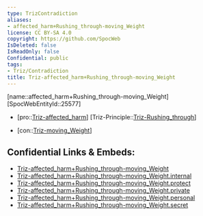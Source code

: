 ```yaml
---
type: TrizContradiction
aliases:
- affected_harm+Rushing_through-moving_Weight
license: CC BY-SA 4.0
copyright: https://github.com/SpocWeb
IsDeleted: false
IsReadOnly: false
Confidential: public
tags: 
- Triz/Contradiction
title: Triz-affected_harm+Rushing_through-moving_Weight
---
```

[name::affected_harm+Rushing_through-moving_Weight]
[SpocWebEntityId::25577]
+ [pro::[Triz-affected_harm](tech/Triz/Parameter/Triz-affected_harm.md)]
[Triz-Principle::[Triz-Rushing_through](tech/Triz/Principle/Triz-Rushing_through.md)]
- [con::[Triz-moving_Weight](tech/Triz/Parameter/Triz-moving_Weight.md)]



## Confidential Links & Embeds: 
- [Triz-affected_harm+Rushing_through-moving_Weight](../../../../_public/tech/Triz/Contradict/Triz-affected_harm+Rushing_through-moving_Weight.md) 
- [Triz-affected_harm+Rushing_through-moving_Weight.internal](../../../../_internal/tech/Triz/Contradict/Triz-affected_harm+Rushing_through-moving_Weight.internal.md) 
- [Triz-affected_harm+Rushing_through-moving_Weight.protect](../../../../_protect/tech/Triz/Contradict/Triz-affected_harm+Rushing_through-moving_Weight.protect.md) 
- [Triz-affected_harm+Rushing_through-moving_Weight.private](../../../../_private/tech/Triz/Contradict/Triz-affected_harm+Rushing_through-moving_Weight.private.md) 
- [Triz-affected_harm+Rushing_through-moving_Weight.personal](../../../../_personal/tech/Triz/Contradict/Triz-affected_harm+Rushing_through-moving_Weight.personal.md) 
- [Triz-affected_harm+Rushing_through-moving_Weight.secret](../../../../_secret/tech/Triz/Contradict/Triz-affected_harm+Rushing_through-moving_Weight.secret.md) 
